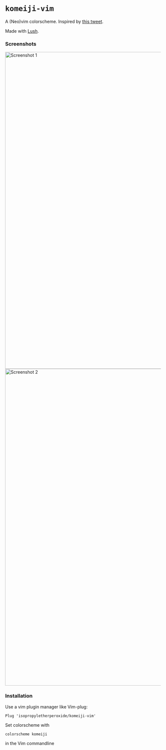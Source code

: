 ``komeiji-vim``
===

A (Neo)vim colorscheme. Inspired by [this tweet](https://twitter.com/KTx3rl8o/status/1583662940846100480/). 

Made with [Lush](https://github.com/rktjmp/lush.nvim).

### Screenshots

<img alt="Screenshot 1" src="https://github.com/isopropyletherperoxide/komeji-vim/blob/main/images/screenshot_1.png?raw=true" width=1024>

<img alt="Screenshot 2" src="https://github.com/isopropyletherperoxide/komeji-vim/blob/main/images/screenshot_2.png?raw=true" width=1024>

### Installation
Use a vim plugin manager like Vim-plug:

```
Plug 'isopropyletherperoxide/komeiji-vim'
```

Set colorscheme with

```
colorscheme komeiji
```

in the Vim commandline


